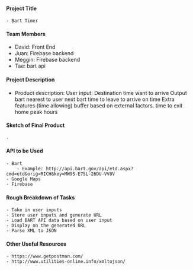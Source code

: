 #### Project Title
	- Bart Timer

#### Team Members
- David: Front End
- Juan: Firebase backend
- Meggin: Firebase backend
- Tae: bart api

#### Project Description
- Product description:
    User input:
        Destination
        time want to arrive
    Output
        bart nearest to user
        next bart
        time to leave to arrive on time
    Extra features (time allowing)
        buffer based on external factors. time to exit home
        peak hours


#### Sketch of Final Product 
	- 

#### API to be Used 
	- Bart
		- Example: http://api.bart.gov/api/etd.aspx?cmd=etd&orig=RICH&key=MW9S-E7SL-26DU-VV8V
	- Google Maps
	- Firebase

####  Rough Breakdown of Tasks
	- Take in user inputs
	- Store user inputs and generate URL
	- Load BART API data based on user input 
	- Display on the generated URL
	- Parse XML to JSON

#### Other Useful Resources
	- https://www.getpostman.com/
	- http://www.utilities-online.info/xmltojson/
